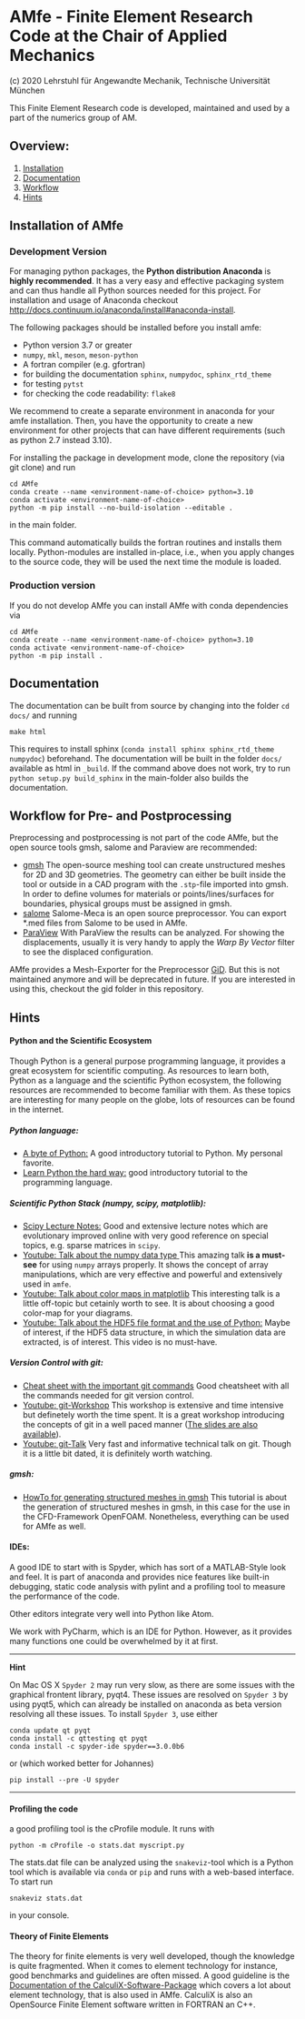 AMfe - Finite Element Research Code at the Chair of Applied Mechanics
=====================================================================

(c) 2020 Lehrstuhl für Angewandte Mechanik, Technische Universität München


This Finite Element Research code is developed, maintained and used by a part of the numerics group of AM.

Overview:
---------

1.  [Installation](#installation-of-amfe)
2.  [Documentation](#documentation)
3.  [Workflow](#workflow-for-pre--and-postprocessing)
4.  [Hints](#hints)


Installation of AMfe
--------------------

### Development Version

For managing python packages, the **Python distribution Anaconda** is **highly recommended**.
It has a very easy and effective packaging system and can thus handle all Python sources needed for this project.
For installation and usage of Anaconda checkout http://docs.continuum.io/anaconda/install#anaconda-install.

The following packages should be installed before you install amfe:

   - Python version 3.7 or greater
   - `numpy`, `mkl`, `meson`, `meson-python`
   - A fortran compiler (e.g. gfortran)
   - for building the documentation `sphinx`, `numpydoc`, `sphinx_rtd_theme`
   - for testing `pytst`
   - for checking the code readability: `flake8`

We recommend to create a separate environment in anaconda for your amfe installation.
Then, you have the opportunity to create a new environment for other projects that can have different
requirements (such as python 2.7 instead 3.10). 


For installing the package in development mode, clone the repository (via git clone) and run

    cd AMfe
    conda create --name <environment-name-of-choice> python=3.10
    conda activate <environment-name-of-choice> 
    python -m pip install --no-build-isolation --editable .

in the main folder.

This command automatically builds the fortran routines and installs them locally.
Python-modules are installed in-place,
i.e., when you apply changes to the source code, they will be used the next time the module is loaded.


### Production version

If you do not develop AMfe you can install AMfe with conda dependencies via

    cd AMfe
    conda create --name <environment-name-of-choice> python=3.10
    conda activate <environment-name-of-choice> 
    python -m pip install .


Documentation
-------------

The documentation can be built from source by changing into the folder `cd docs/` and running

    make html

This requires to install sphinx (`conda install sphinx sphinx_rtd_theme numpydoc`) beforehand.
The documentation will be built in the folder `docs/` available as html in `_build`.
If the command above does not work, try to run `python setup.py build_sphinx` in the main-folder
also builds the documentation.

Workflow for Pre- and Postprocessing
------------------------------------
Preprocessing and postprocessing is not part of the code AMfe, but the open source tools gmsh, salome
and Paraview are recommended:

- [gmsh](https://gmsh.info) The open-source meshing tool can create unstructured meshes for 2D and 3D geometries. The geometry can either be built inside the tool or outside in a CAD program with the `.stp`-file imported into gmsh. In order to define volumes for materials or points/lines/surfaces for boundaries, physical groups must be assigned in gmsh.
- [salome](https://salome-platform.org) Salome-Meca is an open source preprocessor. You can export *.med files from Salome to be used in AMfe.
- [ParaView](https://www.paraview.org) With ParaView the results can be analyzed. For showing the displacements, usually it is very handy to apply the *Warp By Vector* filter to see the displaced configuration.

AMfe provides a Mesh-Exporter for the Preprocessor [GiD](http://www.gidhome.com/).
But this is not maintained anymore and will be deprecated in future.
If you are interested in using this, checkout the gid folder in this repository.

Hints
-----

#### Python and the Scientific Ecosystem

Though Python is a general purpose programming language, it provides a great ecosystem for scientific computing.
As resources to learn both, Python as a language and the scientific Python ecosystem,
the following resources are recommended to become familiar with them.
As these topics are interesting for many people on the globe, lots of resources can be found in the internet.

##### Python language:
- [A byte of Python:](http://python.swaroopch.com/) A good introductory tutorial to Python. My personal favorite.
- [Learn Python the hard way:](http://learnpythonthehardway.org/book/) good introductory tutorial to the programming language.

##### Scientific Python Stack (numpy, scipy, matplotlib):
- [Scipy Lecture Notes:](https://www.scipy-lectures.org/) Good and extensive lecture notes which are evolutionary improved online with very good reference on special topics, e.g. sparse matrices in `scipy`.
- [Youtube: Talk about the numpy data type ](https://www.youtube.com/watch?v=EEUXKG97YRw) This amazing talk **is a must-see** for using `numpy` arrays properly. It shows the concept of array manipulations, which are very effective and powerful and extensively used in `amfe`.
- [Youtube: Talk about color maps in matplotlib](https://youtu.be/xAoljeRJ3lU?list=PLYx7XA2nY5Gcpabmu61kKcToLz0FapmHu) This interesting talk is a little off-topic but cetainly worth to see. It is about choosing a good color-map for your diagrams.
- [Youtube: Talk about the HDF5 file format and the use of Python:](https://youtu.be/nddj5OA8LJo?list=PLYx7XA2nY5Gcpabmu61kKcToLz0FapmHu) Maybe of interest, if the HDF5 data structure, in which the simulation data are extracted, is of interest. This video is no must-have.

##### Version Control with git:
- [Cheat sheet with the important git commands](https://www.git-tower.com/blog/git-cheat-sheet/) Good cheatsheet with all the commands needed for git version control.
- [Youtube: git-Workshop](https://youtu.be/Qthor07loHM) This workshop is extensive and time intensive but definetely worth the time spent. It is a great workshop introducing the concepts of git in a well paced manner ([The slides are also available](https://speakerdeck.com/singingwolfboy/get-started-with-git)).
- [Youtube: git-Talk](https://youtu.be/ZDR433b0HJY) Very fast and informative technical talk on git. Though it is a little bit dated, it is definitely worth watching. 

##### gmsh:
- [HowTo for generating structured meshes in gmsh](https://openfoamwiki.net/index.php/2D_Mesh_Tutorial_using_GMSH) This tutorial is about the generation of structured meshes in gmsh, in this case for the use in the CFD-Framework OpenFOAM. Nonetheless, everything can be used for AMfe as well.

#### IDEs:

A good IDE to start with is Spyder, which has sort of a MATLAB-Style look and feel.
It is part of anaconda and provides nice features like built-in debugging, static code analysis with pylint and a
profiling tool to measure the performance of the code.

Other editors integrate very well into Python like Atom.

We work with PyCharm, which is an IDE for Python. However, as it provides many functions one could be
overwhelmed by it at first. 

---------------------------------------
**Hint** 

On Mac OS X `Spyder 2` may run very slow, as there are some issues with the graphical frontent library, pyqt4. These issues are resolved on `Spyder 3` by using pyqt5, which can already be installed on anaconda as beta version resolving all these issues. To install `Spyder 3`, use either 

    conda update qt pyqt
    conda install -c qttesting qt pyqt
    conda install -c spyder-ide spyder==3.0.0b6
   
or (which worked better for Johannes)
   
    pip install --pre -U spyder

-------------------------------------

#### Profiling the code

a good profiling tool is the cProfile module. It runs with

    python -m cProfile -o stats.dat myscript.py

The stats.dat file can be analyzed using the `snakeviz`-tool which is a Python tool which is available via `conda` or `pip` and runs with a web-based interface. To start run

    snakeviz stats.dat

in your console.


#### Theory of Finite Elements
The theory for finite elements is very well developed, though the knowledge is quite fragmented.
When it comes to element technology for instance, good benchmarks and guidelines are often missed.
A good guideline is the [Documentation of the CalculiX-Software-Package](http://web.mit.edu/calculix_v2.7/CalculiX/ccx_2.7/doc/ccx/ccx.html)
which covers a lot about element technology, that is also used in AMfe.
CalculiX is also an OpenSource Finite Element software written in FORTRAN an C++.

